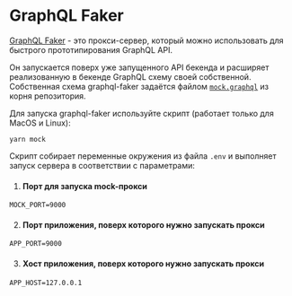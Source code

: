 # GraphQL Faker

[GraphQL Faker](https://github.com/APIs-guru/graphql-faker) - это прокси-сервер, который можно использовать для быстрого прототипирования GraphQL API.

Он запускается поверх уже запущенного API бекенда и расширяет реализованную в бекенде GraphQL схему своей собственной. Собственная схема graphql-faker задаётся файлом [`mock.graphql`](../mock.graphql) из корня репозитория.

Для запуска graphql-faker используйте скрипт (работает только для MacOS и Linux):
```shell
yarn mock
```

Скрипт собирает переменные окружения из файла `.env` и выполняет запуск сервера в соответствии с параметрами:

1. #### Порт для запуска mock-прокси
```dotenv
MOCK_PORT=9000
```

2. #### Порт приложения, поверх которого нужно запускать прокси
```dotenv
APP_PORT=9000
```

3. #### Хост приложения, поверх которого нужно запускать прокси
```dotenv
APP_HOST=127.0.0.1
```
